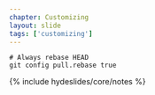 ```yaml
---
chapter: Customizing
layout: slide
tags: ['customizing']
---
```


	# Always rebase HEAD 
	git config pull.rebase true

{% include hydeslides/core/notes %}
